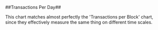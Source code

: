 ##Transactions Per Day##

This chart matches almost perfectly the 'Transactions per Block' chart, since they effectively measure the same thing on different time scales.
